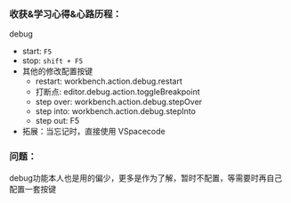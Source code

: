 ### 收获&学习心得&心路历程：

debug

- start: `F5`
- stop: `shift + F5`
- 其他的修改配置按键
  - restart: workbench.action.debug.restart
  - 打断点: editor.debug.action.toggleBreakpoint
  - step over: workbench.action.debug.stepOver
  - step into: workbench.action.debug.stepInto
  - step out: F5
- 拓展：当忘记时，直接使用 VSpacecode

### 问题：

debug功能本人也是用的偏少，更多是作为了解，暂时不配置，等需要时再自己配置一套按键
